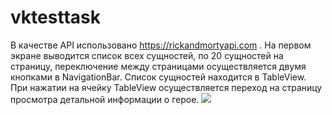 # vktesttask
В качестве API использовано https://rickandmortyapi.com .
На первом экране выводится список всех сущностей, по 20 сущностей на страницу, переключение между страницами осуществляется двумя кнопками в NavigationBar. Список сущностей находится в TableView. При нажатии на ячейку TableView осуществляется переход на страницу просмотра детальной информации о герое.
![](./DetailMaster/rick_and_morty.gif)
